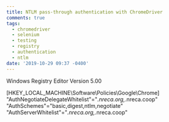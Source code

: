 ```yaml
---
title: NTLM pass-through authentication with ChromeDriver
comments: true
tags:
  - chromedriver
  - selenium
  - testing
  - registry
  - authentication
  - ntlm
date: '2019-10-29 09:37 -0400'
---
```

Windows Registry Editor Version 5.00

[HKEY_LOCAL_MACHINE\Software\Policies\Google\Chrome]
"AuthNegotiateDelegateWhitelist"="*.nreca.org,*.nreca.coop"
"AuthSchemes"="basic,digest,ntlm,negotiate"
"AuthServerWhitelist"="*.nreca.org,*.nreca.coop"
